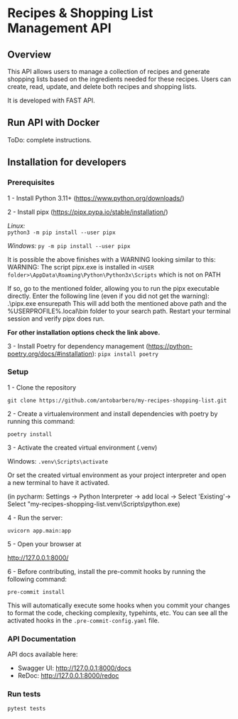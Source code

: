 # Recipes & Shopping List Management API

## Overview
This API allows users to manage a collection of recipes and generate shopping lists based on the 
ingredients needed for these recipes. 
Users can create, read, update, and delete both recipes and shopping lists.

It is developed with FAST API.

## Run API with Docker
 ToDo: complete instructions.


## Installation for developers

### Prerequisites

1 - Install Python 3.11+ (https://www.python.org/downloads/)

2 - Install pipx (https://pipx.pypa.io/stable/installation/)

*Linux:*  
`python3 -m pip install --user pipx`

*Windows:*
`py -m pip install --user pipx`

It is possible the above finishes with a WARNING looking similar to this:
WARNING: The script pipx.exe is installed in `<USER folder>\AppData\Roaming\Python\Python3x\Scripts` which is not on PATH

If so, go to the mentioned folder, allowing you to run the pipx executable directly. Enter the following line 
(even if you did not get the warning):
.\pipx.exe ensurepath
This will add both the mentioned above path and the %USERPROFILE%\.local\bin folder to your search path. 
Restart your terminal session and verify pipx does run.


**For other installation options check the link above.**


3 - Install Poetry for dependency management (https://python-poetry.org/docs/#installation):
`pipx install poetry`

### Setup

1 - Clone the repository

`git clone https://github.com/antobarbero/my-recipes-shopping-list.git`

2 - Create a virtualenvironment and install dependencies with poetry by running this command:

`poetry install`

3 - Activate the created virtual environment (.venv) 

Windows: `.venv\Scripts\activate`

Or set the created virtual environment as your project interpreter and open a new terminal to have it activated.

(in pycharm: Settings -> Python Interpreter -> add local 
  -> Select 'Existing'-> Select "my-recipes-shopping-list\.venv\Scripts\python.exe)

4 - Run the server:

`uvicorn app.main:app`

5 - Open your browser at

http://127.0.0.1:8000/

6 - Before contributing, install the pre-commit hooks by running the following command:

`pre-commit install`

This will automatically execute some hooks when you commit your changes
to format the code, checking complexity, typehints, etc.
You can see all the activated hooks in the `.pre-commit-config.yaml` file.

### API Documentation

API docs  available here:

* Swagger UI: http://127.0.0.1:8000/docs
* ReDoc: http://127.0.0.1:8000/redoc


### Run tests

`pytest tests`
